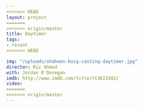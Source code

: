 ```yaml
---
<<<<<<< HEAD
layout: project
=======
>>>>>>> origin/master
title: Daytimer
tags:
- recent
<<<<<<< HEAD

img: "/uploads/shaheen-baig-casting-daytimer.jpg"
director: Riz Ahmed
with: Jordan O'Donegan
imdb: http://www.imdb.com/title/tt3623302/
video: 
=======
>>>>>>> origin/master
---
```


